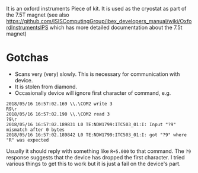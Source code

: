 It is an oxford instruments Piece of kit. It is used as the cryostat as part of the 7.5T magnet (see also https://github.com/ISISComputingGroup/ibex_developers_manual/wiki/OxfordInstrumentsIPS which has more detailed documentation about the 7.5t magnet)

# Gotchas

- Scans very (very) slowly. This is necessary for communication with device.
- It is stolen from diamond.
- Occasionally device will ignore first character of command, e.g.

```
2018/05/16 16:57:02.169 \\.\COM2 write 3
R9\r
2018/05/16 16:57:02.190 \\.\COM2 read 3
?9\r
2018/05/16 16:57:02.189831 L0 TE:NDW1799:ITC503_01:I: Input "?9" mismatch after 0 bytes
2018/05/16 16:57:02.189842 L0 TE:NDW1799:ITC503_01:I: got "?9" where "R" was expected
```

Usually it should reply with something like `R+5.000` to that command. The `?9` response suggests that the device has dropped the first character. I tried various things to get this to work but it is just a fail on the device's part.